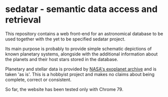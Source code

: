 # sedatar - semantic data access and retrieval
This repository contains a web front-end for an astronomical database to be used together with the
yet to be specified sedatar project.

Its main purpose is probably to provide simple schematic depictions of known planetary systems,
alongside with the additional information about the planets and their host stars stored in the
database.

Planetary and stellar data is provided by [NASA's exoplanet
archive](http://exoplanetarchive.ipac.caltech.edu) and is taken 'as is'. This is a hobbyist project
and makes no claims about being complete, correct or consistent.

So far, the website has been tested only with Chrome 79.
